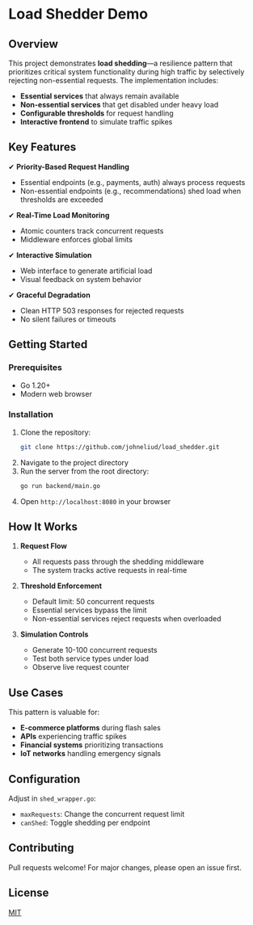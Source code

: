# Load Shedder Demo  

## Overview  

This project demonstrates **load shedding**—a resilience pattern that prioritizes critical system functionality during high traffic by selectively rejecting non-essential requests. The implementation includes:  

- **Essential services** that always remain available  
- **Non-essential services** that get disabled under heavy load  
- **Configurable thresholds** for request handling  
- **Interactive frontend** to simulate traffic spikes  

## Key Features  

✔ **Priority-Based Request Handling**  
- Essential endpoints (e.g., payments, auth) always process requests  
- Non-essential endpoints (e.g., recommendations) shed load when thresholds are exceeded  

✔ **Real-Time Load Monitoring**  
- Atomic counters track concurrent requests  
- Middleware enforces global limits  

✔ **Interactive Simulation**  
- Web interface to generate artificial load  
- Visual feedback on system behavior  

✔ **Graceful Degradation**  
- Clean HTTP 503 responses for rejected requests  
- No silent failures or timeouts  

## Getting Started  

### Prerequisites  
- Go 1.20+  
- Modern web browser  

### Installation  
1. Clone the repository:  
   ```sh
   git clone https://github.com/johneliud/load_shedder.git
   ```  
2. Navigate to the project directory  
3. Run the server from the root directory:  
   ```sh
   go run backend/main.go
   ```  
4. Open `http://localhost:8080` in your browser  

## How It Works  

1. **Request Flow**  
   - All requests pass through the shedding middleware  
   - The system tracks active requests in real-time  

2. **Threshold Enforcement**  
   - Default limit: 50 concurrent requests  
   - Essential services bypass the limit  
   - Non-essential services reject requests when overloaded  

3. **Simulation Controls**  
   - Generate 10-100 concurrent requests  
   - Test both service types under load  
   - Observe live request counter  

## Use Cases  

This pattern is valuable for:  
- **E-commerce platforms** during flash sales  
- **APIs** experiencing traffic spikes  
- **Financial systems** prioritizing transactions  
- **IoT networks** handling emergency signals  

## Configuration  

Adjust in `shed_wrapper.go`:  
- `maxRequests`: Change the concurrent request limit  
- `canShed`: Toggle shedding per endpoint  

## Contributing  

Pull requests welcome! For major changes, please open an issue first.  

## License  

[MIT](https://github.com/johneliud/load_shedder/blob/main/LICENSE)  